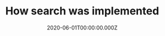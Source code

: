 ---
path: "/how-search-was-implemented"
title: "How search was implemented"
date: 2020-06-01T00:00:00.000Z
tags: ["Standard Layout", "Bhat", "Aloo", "Potato", "Peas", "Mattar"]
type: "tech"
---